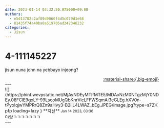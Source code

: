 ```yaml
---
date: 2023-01-14 03:32:50.075000+09:00
authors:
  - e5d13782c2af89d9066f4d5c079d1e68
  - 01435f74a49ba8a519705ad242348232
categories:
  - Jisun
---
```


# 4-111145227

<div class="post-container" markdown="1">
<div class="content-container md-sidebar__scrollwrap" markdown="1">

jisun nuna  john na yebbayo injeong?

</div>
</div>

<div style="text-align: right;" markdown="1">
<a href="https://weverse.io/fromis9/fanpost/4-111145227" style="text-align: right;">:material-share:{.big-emoji}</a>
</div>
---

<div class="comments-container md-sidebar__scrollwrap" markdown="1">
<div class="comment" markdown="1">
<div class='id-container' markdown="1">
![](https://phinf.wevpstatic.net/MjAyNDEyMTlfMTE5/MDAxNzM0NTgzMjY0NDEy.08FClE9gxLY-99LscoMUgQbKnrVicLFFWSqmAi3eGLEg.hXV0n-tPyoIqjwYMPRrQ8Zn9aHvy3-B2llL4LWAZ_bEg.JPEG/image.jpg?type=s72){ pfp loading=lazy }
**<span class="artist">지선</span>** <small>Jan 14 2023, 03:36</small><br>
</div>
<div class='comment-body' markdown="1">
야얔ㅋㅋㅋㅋㅋㅋㅋ
</div>
</div>
</div>
---
